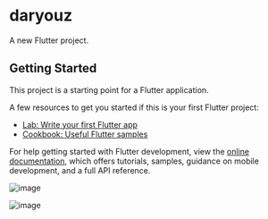 # daryouz

A new Flutter project.

## Getting Started

This project is a starting point for a Flutter application.

A few resources to get you started if this is your first Flutter project:

- [Lab: Write your first Flutter app](https://docs.flutter.dev/get-started/codelab)
- [Cookbook: Useful Flutter samples](https://docs.flutter.dev/cookbook)

For help getting started with Flutter development, view the
[online documentation](https://docs.flutter.dev/), which offers tutorials,
samples, guidance on mobile development, and a full API reference.

![image](https://user-images.githubusercontent.com/98304052/196334324-4540e629-45f4-4f70-9e46-2a8a7e3b05fa.png)

![image](https://user-images.githubusercontent.com/98304052/196334334-aad85427-dbe9-4af4-90bd-72c8d9a907b9.png)
